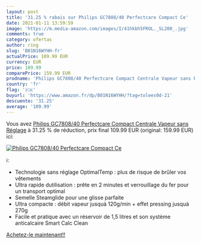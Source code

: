 ```yaml
---
layout: post
title: '31.25 % rabais sur Philips GC7808/40 Perfectcare Compact Ce'
date: 2021-01-11 13:59:59
image: 'https://m.media-amazon.com/images/I/41hkbh5FROL._SL200_.jpg'
comments: true
category: ofertas
author: ring
slug: 'B01N16WYHH-fr'
actualPrice: 109.99 EUR
currency: EUR
price: 109.99
comparePrice: 159.99 EUR
prodname: 'Philips GC7808/40 Perfectcare Compact Centrale Vapeur sans Réglage'
country: 'fr'
flag: '🇫🇷'
buyurl: 'https://www.amazon.fr/dp/B01N16WYHH/?tag=tolees0d-21'
descuento: '31.25'
average: '109.99'
---
```


Vous avez [Philips GC7808/40 Perfectcare Compact Centrale Vapeur sans Réglage](https://www.amazon.fr/dp/B01N16WYHH/?tag=tolees0d-21)  à  31.25 % de réduction, prix final  109.99 EUR (original: 159.99 EUR) ici:

[![Philips GC7808/40 Perfectcare Compact Ce](https://m.media-amazon.com/images/I/41hkbh5FROL._SL200_.jpg)](https://www.amazon.fr/dp/B01N16WYHH/?tag=tolees0d-21)

ℹ️:

- Technologie sans réglage OptimalTemp : plus de risque de brûler vos vêtements
- Ultra rapide dutilisation : prête en 2 minutes et verrouillage du fer pour un transport optimal
- Semelle Steamglide pour une glisse parfaite
- Ultra compacte : débit vapeur jusquà 120g/min + effet pressing jusquà 270g
- Facile et pratique avec un réservoir de 1,5 litres et son système anticalcaire Smart Calc Clean

[Achetez-le maintenant!!](https://www.amazon.fr/dp/B01N16WYHH/?tag=tolees0d-21)
